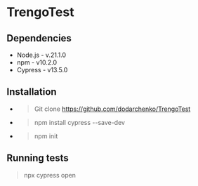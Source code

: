 # TrengoTest
## Dependencies
- Node.js - v.21.1.0
- npm - v10.2.0
- Cypress - v13.5.0

## Installation
- >Git clone https://github.com/dodarchenko/TrengoTest
- >npm install cypress --save-dev
- >npm init

## Running tests
> npx cypress open

